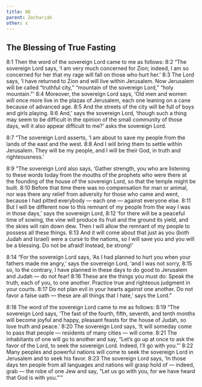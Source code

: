 ```yaml
---
title: 08
parent: Zechariah
other: x
---
```


## The Blessing of True Fasting

<a name="8:1">8:1</a> Then the word of the sovereign Lord came to me as follows: <a name="8:2">8:2</a> “The sovereign Lord says, ‘I am very much concerned for Zion; indeed, I am so concerned for her that my rage will fall on those who hurt her.’ <a name="8:3">8:3</a> The Lord says, ‘I have returned to Zion and will live within Jerusalem. Now Jerusalem will be called “truthful city,” “mountain of the sovereign Lord,” “holy mountain.”’ <a name="8:4">8:4</a> Moreover, the sovereign Lord says, ‘Old men and women will once more live in the plazas of Jerusalem, each one leaning on a cane because of advanced age. <a name="8:5">8:5</a> And the streets of the city will be full of boys and girls playing. <a name="8:6">8:6</a> And,’ says the sovereign Lord, ‘though such a thing may seem to be difficult in the opinion of the small community of those days, will it also appear difficult to me?’ asks the sovereign Lord.

<a name="8:7">8:7</a> “The sovereign Lord asserts, ‘I am about to save my people from the lands of the east and the west. <a name="8:8">8:8</a> And I will bring them to settle within Jerusalem. They will be my people, and I will be their God, in truth and righteousness.’

<a name="8:9">8:9</a> “The sovereign Lord also says, ‘Gather strength, you who are listening to these words today from the mouths of the prophets who were there at the founding of the house of the sovereign Lord, so that the temple might be built. <a name="8:10">8:10</a> Before that time there was no compensation for man or animal, nor was there any relief from adversity for those who came and went, because I had pitted everybody — each one — against everyone else. <a name="8:11">8:11</a> But I will be different now to this remnant of my people from the way I was in those days,’ says the sovereign Lord, <a name="8:12">8:12</a> ‘for there will be a peaceful time of sowing, the vine will produce its fruit and the ground its yield, and the skies will rain down dew. Then I will allow the remnant of my people to possess all these things. <a name="8:13">8:13</a> And it will come about that just as you (both Judah and Israel) were a curse to the nations, so I will save you and you will be a blessing. Do not be afraid! Instead, be strong!’

<a name="8:14">8:14</a> “For the sovereign Lord says, ‘As I had planned to hurt you when your fathers made me angry,’ says the sovereign Lord, ‘and I was not sorry, <a name="8:15">8:15</a> so, to the contrary, I have planned in these days to do good to Jerusalem and Judah — do not fear! <a name="8:16">8:16</a> These are the things you must do: Speak the truth, each of you, to one another. Practice true and righteous judgment in your courts. <a name="8:17">8:17</a> Do not plan evil in your hearts against one another. Do not favor a false oath — these are all things that I hate,’ says the Lord.”

<a name="8:18">8:18</a> The word of the sovereign Lord came to me as follows: <a name="8:19">8:19</a> “The sovereign Lord says, ‘The fast of the fourth, fifth, seventh, and tenth months will become joyful and happy, pleasant feasts for the house of Judah, so love truth and peace.’ <a name="8:20">8:20</a> The sovereign Lord says, ‘It will someday come to pass that people — residents of many cities — will come. <a name="8:21">8:21</a> The inhabitants of one will go to another and say, “Let’s go up at once to ask the favor of the Lord, to seek the sovereign Lord. Indeed, I’ll go with you.”’ <a name="8:22">8:22</a> Many peoples and powerful nations will come to seek the sovereign Lord in Jerusalem and to seek his favor. <a name="8:23">8:23</a> The sovereign Lord says, ‘In those days ten people from all languages and nations will grasp hold of — indeed, grab — the robe of one Jew and say, “Let us go with you, for we have heard that God is with you.”’”